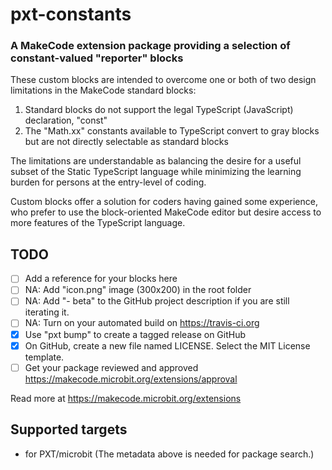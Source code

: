 # pxt-constants
### A MakeCode extension package providing a selection of constant-valued "reporter" blocks 

These custom blocks are intended to overcome one or both of two design limitations in the MakeCode standard blocks:
1. Standard blocks do not support the legal TypeScript (JavaScript) declaration, "const"
1. The "Math.xx" constants available to TypeScript convert to gray blocks but are not directly selectable as standard blocks

The limitations are understandable as balancing the desire for a useful subset of the Static TypeScript language while minimizing the learning burden for persons at the entry-level of coding.

Custom blocks offer a solution for coders having gained some experience, who prefer to use the block-oriented MakeCode editor but desire access to more features of the TypeScript language.


## TODO

- [ ] Add a reference for your blocks here
- [ ] NA: Add "icon.png" image (300x200) in the root folder
- [ ] NA: Add "- beta" to the GitHub project description if you are still iterating it.
- [ ] NA: Turn on your automated build on https://travis-ci.org
- [x] Use "pxt bump" to create a tagged release on GitHub
- [x] On GitHub, create a new file named LICENSE. Select the MIT License template.
- [ ] Get your package reviewed and approved https://makecode.microbit.org/extensions/approval

Read more at https://makecode.microbit.org/extensions

## Supported targets

* for PXT/microbit
(The metadata above is needed for package search.)

